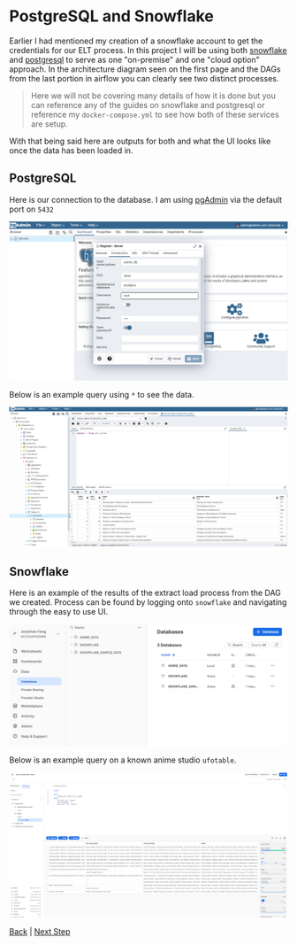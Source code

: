 # PostgreSQL and Snowflake
Earlier I had mentioned my creation of a snowflake account to get the credentials for our ELT process. In this project I will be using both [snowflake](https://www.snowflake.com/en/) and [postgresql](https://www.postgresql.org/) to serve as one "on-premise" and one "cloud option" approach. In the architecture diagram seen on the first page and the DAGs from the last portion in airflow you can clearly see two distinct processes. 

> Here we will not be covering many details of how it is done but you can reference any of the guides on snowflake and postgresql or reference my ```docker-compose.yml``` to see how both of these services are setup.

With that being said here are outputs for both and what the UI looks like once the data has been loaded in.

## PostgreSQL
Here is our connection to the database. I am using [pgAdmin]() via the default port on ```5432``` 


![image](/assets/pg_server_conn.png)


Below is an example query using ```*``` to see the data.


![image](/assets/pg_query_example.png)


## Snowflake
Here is an example of the results of the extract load process from the DAG we created. Process can be found by logging onto ```snowflake``` and navigating through the easy to use UI.

![image](/assets/snowflake_ui.png)


Below is an example query on a known anime studio ```ufotable```.


![image](/assets/snowflake_query_example.png)


[Back](https://github.com/jaytar0/DE_flow_anime_2022/blob/main/md_collection/db_choice.md) | [Next Step](https://github.com/jaytar0/DE_flow_anime_2022/blob/main/md_collection/dbt_process.md)
